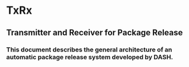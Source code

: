 # TxRx
## Transmitter and Receiver for Package Release 
### **This document describes the general architecture of an automatic package release system developed by DASH.** 


